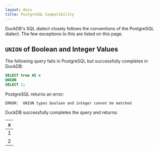 ```yaml
---
layout: docu
title: PostgreSQL Compatibility
---
```


DuckDB's SQL dialect closely follows the conventions of the PostgreSQL dialect.
The few exceptions to this are listed on this page.

## `UNION` of Boolean and Integer Values

The following query fails in PostgreSQL but successfully completes in DuckDB:

```sql
SELECT true AS x
UNION
SELECT 2;
```

PostgreSQL returns an error:

```console
ERROR:  UNION types boolean and integer cannot be matched
```

DuckDB successfully completes the query and returns:

| x |
|--:|
| 1 |
| 2 |
